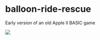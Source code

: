 # balloon-ride-rescue
Early version of an old Apple II BASIC game

<img src='https://i.imgsafe.org/a88af09b0c.gif|alt=balloon-ride-rescue'/>
